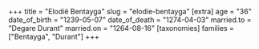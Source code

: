 +++
title = "Elodië Bentayga"
slug = "elodie-bentayga"
[extra]
age = "36"
date_of_birth = "1239-05-07"
date_of_death = "1274-04-03"
married.to = "Degare Durant"
married.on = "1264-08-16"
[taxonomies]
families = ["Bentayga", "Durant"]
+++

